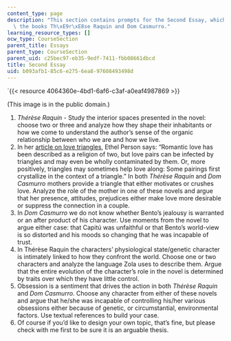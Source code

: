 ```yaml
---
content_type: page
description: "This section contains prompts for the Second Essay, which focuses on\
  \ the books Th\xE9r\xE8se Raquin and Dom Casmurro."
learning_resource_types: []
ocw_type: CourseSection
parent_title: Essays
parent_type: CourseSection
parent_uid: c25bec97-eb35-9edf-7411-fbb08661dbcd
title: Second Essay
uid: b093afb1-85c6-e275-6ea8-97608493498d
---
```


´{{< resource 4064360e-4bd1-6af6-c3af-a0eaf4987869 >}}  

(This image is in the public domain.)

1.  _Thérèse Raquin_ - Study the interior spaces presented in the novel: choose two or three and analyze how they shape their inhabitants or how we come to understand the author’s sense of the organic relationship between who we are and how we live.
2.  In her [article on love triangles](https://www.theatlantic.com/magazine/archive/1988/02/love-triangles/376328/), Ethel Person says: “Romantic love has been described as a religion of two, but love pairs can be infected by triangles and may even be wholly contaminated by them. Or, more positively, triangles may sometimes help love along: Some pairings first crystallize in the context of a triangle.” In both _Thérèse Raquin_ and _Dom Casmurro_ mothers provide a triangle that either motivates or crushes love. Analyze the role of the mother in one of these novels and argue that her presence, attitudes, prejudices either make love more desirable or suppress the connection in a couple.
3.  In _Dom Casmurro_ we do not know whether Bento’s jealousy is warranted or an after product of his character. Use moments from the novel to argue either case: that Capitú was unfaithful or that Bento’s world-view is so distorted and his moods so changing that he was incapable of trust.
4.  In Thérèse Raquin the characters’ physiological state/genetic character is intimately linked to how they confront the world. Choose one or two characters and analyze the language Zola uses to describe them. Argue that the entire evolution of the character’s role in the novel is determined by traits over which they have little control.
5.  Obsession is a sentiment that drives the action in both _Thérèse Raquin_ and _Dom Casmurro_. Choose any character from either of these novels and argue that he/she was incapable of controlling his/her various obsessions either because of genetic, or circumstantial, environmental factors. Use textual references to build your case.
6.  Of course if you’d like to design your own topic, that’s fine, but please check with me first to be sure it is an arguable thesis.